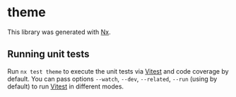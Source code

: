 # theme

This library was generated with [Nx](https://nx.dev).

## Running unit tests

Run `nx test theme` to execute the unit tests via [Vitest](https://vitest.dev/) and code coverage by default. You can pass options `--watch`, `--dev`, `--related`, `--run` (using by default) to run [Vitest](https://vitest.dev/) in different modes.
